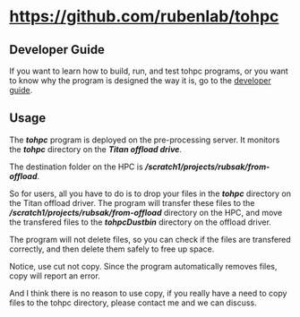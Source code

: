 # https://github.com/rubenlab/tohpc

## Developer Guide

If you want to learn how to build, run, and test tohpc programs, or you want to know why the program is designed the way it is, go to the [developer guide](developer.md).

## Usage

The ***tohpc*** program is deployed on the pre-processing server. It monitors the ***tohpc*** directory on the ***Titan offload drive***.

The destination folder on the HPC is ***/scratch1/projects/rubsak/from-offload***.

So for users, all you have to do is to drop your files in the ***tohpc*** directory on the Titan offload driver. The program will transfer these files to the ***/scratch1/projects/rubsak/from-offload*** directory on the HPC, and move the transfered files to the ***tohpcDustbin*** directory on the offload driver.

The program will not delete files, so you can check if the files are transfered correctly, and then delete them safely to free up space.

Notice, use cut not copy. Since the program automatically removes files, copy will report an error.

And I think there is no reason to use copy, if you really have a need to copy files to the tohpc directory, please contact me and we can discuss.
